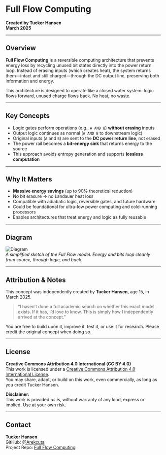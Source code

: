 # Full Flow Computing

**Created by Tucker Hansen**  
**March 2025**

---

## Overview

**Full Flow Computing** is a reversible computing architecture that prevents energy loss by recycling unused bit states directly into the power return loop. Instead of erasing inputs (which creates heat), the system returns them—intact and still charged—through the DC output line, preserving both information and energy.

This architecture is designed to operate like a closed water system: logic flows forward, unused charge flows back. No heat, no waste.

---

## Key Concepts

- Logic gates perform operations (e.g., `A AND B`) **without erasing** inputs
- Output logic continues as normal (`A AND B` to downstream logic)
- Original inputs (`A` and `B`) are sent to the **DC power return line**, not erased
- The power rail becomes a **bit-energy sink** that returns energy to the source
- This approach avoids entropy generation and supports **lossless computation**

---

## Why It Matters

- **Massive energy savings** (up to 90% theoretical reduction)
- No bit erasure → no Landauer heat loss
- Compatible with adiabatic logic, reversible gates, and future hardware
- Could be foundational for ultra-low power computing and cold-running processors
- Enables architectures that treat energy and logic as fully reusable

---

## Diagram

![Diagram](diagram.png)  
*A simplified sketch of the Full Flow model. Energy and bits loop cleanly from source, through logic, and back.*

---

## Attribution & Notes

This concept was independently created by **Tucker Hansen**, age 15, in March 2025.

> “I haven’t done a full academic search on whether this exact model exists. If it has, I’d love to know. This is simply how I independently arrived at the concept.”

You are free to build upon it, improve it, test it, or use it for research. Please credit the original concept when doing so.

---

## License

**Creative Commons Attribution 4.0 International (CC BY 4.0)**  
This work is licensed under a [Creative Commons Attribution 4.0 International License](https://creativecommons.org/licenses/by/4.0/).  
You may share, adapt, or build on this work, even commercially, as long as you credit Tucker Hansen.

**Disclaimer:**  
This work is provided *as is*, without warranty of any kind, express or implied. Use at your own risk.

---

## Contact

**Tucker Hansen**  
GitHub: [@Arekcuta](https://github.com/tuckjhansen)  
Project Repo: [Full Flow Computing](https://github.com/tuckjhansen/full-flow-computing)

